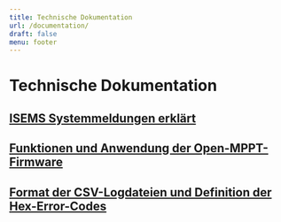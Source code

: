 ```yaml
---
title: Technische Dokumentation
url: /documentation/
draft: false
menu: footer
---
```


# Technische Dokumentation

## [ISEMS Systemmeldungen erklärt](/documentation/system-messages)

## [Funktionen und Anwendung der Open-MPPT-Firmware](/documentation/firmware)

## [Format der CSV-Logdateien und Definition der Hex-Error-Codes](/documentation/codes)
